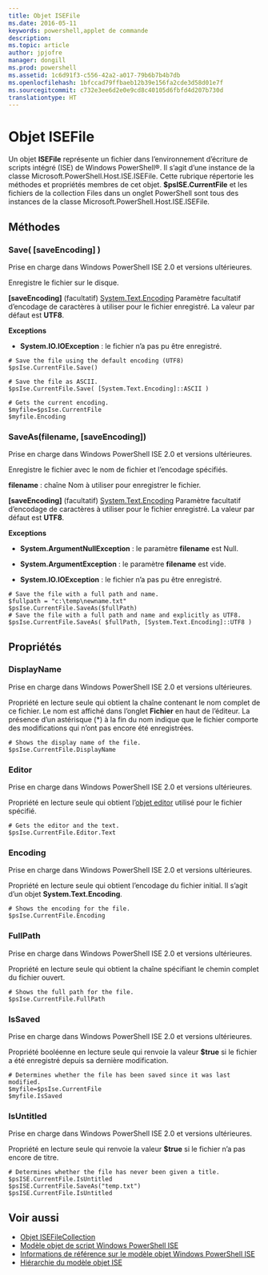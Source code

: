 ```yaml
---
title: Objet ISEFile
ms.date: 2016-05-11
keywords: powershell,applet de commande
description: 
ms.topic: article
author: jpjofre
manager: dongill
ms.prod: powershell
ms.assetid: 1c6d91f3-c556-42a2-a017-79b6b7b4b7db
ms.openlocfilehash: 1bfccad79ffbaeb12b39e156fa2cde3d58d01e7f
ms.sourcegitcommit: c732e3ee6d2e0e9cd8c40105d6fbfd4d207b730d
translationtype: HT
---
```

# <a name="the-isefile-object"></a>Objet ISEFile
  Un objet **ISEFile** représente un fichier dans l’environnement d’écriture de scripts intégré (ISE) de Windows PowerShell®. Il s’agit d’une instance de la classe Microsoft.PowerShell.Host.ISE.ISEFile. Cette rubrique répertorie les méthodes et propriétés membres de cet objet. **$psISE.CurrentFile** et les fichiers de la collection Files dans un onglet PowerShell sont tous des instances de la classe Microsoft.PowerShell.Host.ISE.ISEFile.

## <a name="methods"></a>Méthodes

###  <a name="a-namesave-overridea-save-saveencoding-"></a><a name="save-override"></a> Save\( \[saveEncoding\] \)
  Prise en charge dans Windows PowerShell ISE 2.0 et versions ultérieures. 

 Enregistre le fichier sur le disque.

 **\[saveEncoding\]** (facultatif) [System.Text.Encoding](http://msdn.microsoft.com/library/system.text.encoding.aspx)
 Paramètre facultatif d’encodage de caractères à utiliser pour le fichier enregistré. La valeur par défaut est **UTF8**.

 **Exceptions**
 -   **System.IO.IOException** : le fichier n’a pas pu être enregistré.

```
# Save the file using the default encoding (UTF8)
$psIse.CurrentFile.Save()

# Save the file as ASCII.
$psIse.CurrentFile.Save( [System.Text.Encoding]::ASCII )

# Gets the current encoding.
$myfile=$psIse.CurrentFile
$myfile.Encoding

```

###  <a name="a-namesaveasa-saveasfilename-saveencoding"></a><a name="saveas"></a> SaveAs\(filename, \[saveEncoding\]\)
  Prise en charge dans Windows PowerShell ISE 2.0 et versions ultérieures. 

 Enregistre le fichier avec le nom de fichier et l’encodage spécifiés.

 **filename** : chaîne Nom à utiliser pour enregistrer le fichier.

 **\[saveEncoding\]** (facultatif) [System.Text.Encoding](http://msdn.microsoft.com/library/system.text.encoding.aspx)
 Paramètre facultatif d’encodage de caractères à utiliser pour le fichier enregistré. La valeur par défaut est **UTF8**.

 **Exceptions**
 -   **System.ArgumentNullException** : le paramètre **filename** est Null.

-   **System.ArgumentException** : le paramètre **filename** est vide.

-   **System.IO.IOException** : le fichier n’a pas pu être enregistré.

```
# Save the file with a full path and name. 
$fullpath = "c:\temp\newname.txt"
$psIse.CurrentFile.SaveAs($fullPath) 
# Save the file with a full path and name and explicitly as UTF8. 
$psIse.CurrentFile.SaveAs( $fullPath, [System.Text.Encoding]::UTF8 )

```

## <a name="properties"></a>Propriétés

###  <a name="a-namedisplaynamea-displayname"></a><a name="Displayname"></a> DisplayName
  Prise en charge dans Windows PowerShell ISE 2.0 et versions ultérieures. 

 Propriété en lecture seule qui obtient la chaîne contenant le nom complet de ce fichier. Le nom est affiché dans l’onglet **Fichier** en haut de l’éditeur. La présence d’un astérisque \(\*\) à la fin du nom indique que le fichier comporte des modifications qui n’ont pas encore été enregistrées.

```
# Shows the display name of the file.
$psIse.CurrentFile.DisplayName

```

###  <a name="a-nameeditora-editor"></a><a name="Editor"></a> Editor
  Prise en charge dans Windows PowerShell ISE 2.0 et versions ultérieures. 

 Propriété en lecture seule qui obtient l’[objet editor](The-ISEEditor-Object.md) utilisé pour le fichier spécifié.

```
# Gets the editor and the text.
$psIse.CurrentFile.Editor.Text

```

###  <a name="a-nameencodinga-encoding"></a><a name="Encoding"></a> Encoding
  Prise en charge dans Windows PowerShell ISE 2.0 et versions ultérieures. 

 Propriété en lecture seule qui obtient l’encodage du fichier initial. Il s’agit d’un objet **System.Text.Encoding**.

```
# Shows the encoding for the file. 
$psIse.CurrentFile.Encoding

```

###  <a name="a-namefullpatha-fullpath"></a><a name="FullPath"></a> FullPath
  Prise en charge dans Windows PowerShell ISE 2.0 et versions ultérieures. 

 Propriété en lecture seule qui obtient la chaîne spécifiant le chemin complet du fichier ouvert.

```
# Shows the full path for the file. 
$psIse.CurrentFile.FullPath

```

###  <a name="a-nameissaveda-issaved"></a><a name="IsSaved"></a> IsSaved
  Prise en charge dans Windows PowerShell ISE 2.0 et versions ultérieures. 

 Propriété booléenne en lecture seule qui renvoie la valeur **$true** si le fichier a été enregistré depuis sa dernière modification.

```
# Determines whether the file has been saved since it was last modified.
$myfile=$psIse.CurrentFile
$myfile.IsSaved

```

###  <a name="a-nameisuntitleda-isuntitled"></a><a name="IsUntitled"></a> IsUntitled
  Prise en charge dans Windows PowerShell ISE 2.0 et versions ultérieures. 

 Propriété en lecture seule qui renvoie la valeur **$true** si le fichier n’a pas encore de titre.

```
# Determines whether the file has never been given a title.
$psISE.CurrentFile.IsUntitled
$psISE.CurrentFile.SaveAs("temp.txt")
$psISE.CurrentFile.IsUntitled

```

## <a name="see-also"></a>Voir aussi
- [Objet ISEFileCollection](The-ISEFileCollection-Object.md) 
- [Modèle objet de script Windows PowerShell ISE](The-Windows-PowerShell-ISE-Scripting-Object-Model.md) 
- [Informations de référence sur le modèle objet Windows PowerShell ISE](Windows-PowerShell-ISE-Object-Model-Reference.md) 
- [Hiérarchie du modèle objet ISE](The-ISE-Object-Model-Hierarchy.md)

  
